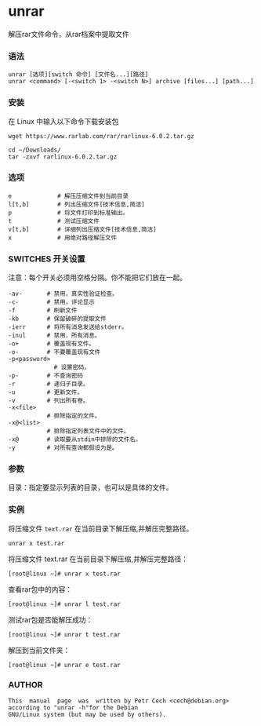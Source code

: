 unrar
===

解压rar文件命令，从rar档案中提取文件

###  语法

```shell
unrar [选项][switch 命令] [文件名...][路径]
unrar <command> [-<switch 1> -<switch N>] archive [files...] [path...]
```

### 安装

在 Linux 中输入以下命令下载安装包

```shell
wget https://www.rarlab.com/rar/rarlinux-6.0.2.tar.gz

cd ~/Downloads/
tar -zxvf rarlinux-6.0.2.tar.gz
```

###  选项

```shell
e             # 解压压缩文件到当前目录
l[t,b]        # 列出压缩文件[技术信息,简洁]
p             # 将文件打印到标准输出。
t             # 测试压缩文件
v[t,b]        # 详细列出压缩文件[技术信息,简洁]
x             # 用绝对路径解压文件
```

### SWITCHES  开关设置

注意：每个开关必须用空格分隔。你不能把它们放在一起。
       
```shell
-av-       # 禁用，真实性验证检查。
-c-        # 禁用，评论显示
-f         # 刷新文件
-kb        # 保留破碎的提取文件
-ierr      # 将所有消息发送给stderr。
-inul      # 禁用，所有消息。
-o+        # 覆盖现有文件。
-o-        # 不要覆盖现有文件
-p<password>
     	     # 设置密码。
-p-        # 不查询密码
-r         # 递归子目录。
-u         # 更新文件。
-v         # 列出所有卷。
-x<file>
     	   # 排除指定的文件。
-x@<list>
     	   # 排除指定列表文件中的文件。
-x@        # 读取要从stdin中排除的文件名。
-y         # 对所有查询都假设为是。
```

###  参数

目录：指定要显示列表的目录，也可以是具体的文件。

###  实例

将压缩文件 `text.rar` 在当前目录下解压缩,并解压完整路径。

```shell
unrar x test.rar
```

将压缩文件 text.rar 在当前目录下解压缩,并解压完整路径：

```shell
[root@linux ~]# unrar x test.rar
```

查看rar包中的内容：

```shell
[root@linux ~]# unrar l test.rar
```

测试rar包是否能解压成功：

```shell
[root@linux ~]# unrar t test.rar
```


解压到当前文件夹：

```shell
[root@linux ~]# unrar e test.rar
```

### AUTHOR

```shell
This  manual  page  was  written by Petr Cech <cech@debian.org> according to "unrar -h"for the Debian
GNU/Linux system (but may be used by others).
```
